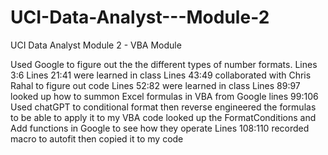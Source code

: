 # UCI-Data-Analyst---Module-2
UCI Data Analyst Module 2 - VBA Module

Used Google to figure out the the different types of number formats. Lines 3:6
Lines 21:41 were learned in class
Lines 43:49 collaborated with Chris Rahal to figure out code
Lines 52:82 were learned in class
Lines 89:97 looked up how to summon Excel formulas in VBA from Google
lines 99:106 Used chatGPT to conditional format then reverse engineered the formulas to be able to apply it to my VBA code
  looked up the FormatConditions and Add functions in Google to see how they operate
Lines 108:110 recorded macro to autofit then copied it to my code
